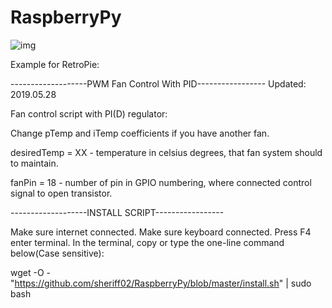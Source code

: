 # RaspberryPy

![img](https://github.com/sheriff02/RaspberryPy/blob/master/cooler_005_1_ed.png)

Example for RetroPie:

-------------------PWM Fan Control With PID----------------- Updated: 2019.05.28

Fan control script with PI(D) regulator:

Change pTemp and iTemp coefficients if you have another fan.

desiredTemp = XX  - temperature in celsius degrees, that fan system should to maintain.

fanPin = 18 - number of pin in GPIO numbering, where connected control signal to open transistor.


-------------------INSTALL SCRIPT-----------------

Make sure internet connected.
Make sure keyboard connected.
Press F4 enter terminal.
In the terminal, copy or type the one-line command below(Case sensitive):

wget -O - "https://github.com/sheriff02/RaspberryPy/blob/master/install.sh" | sudo bash

